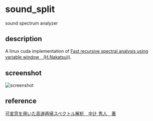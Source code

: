# sound_split
sound spectrum analyzer

## description
A linux cuda implementation of [Fast recursive spectral analysis using variable window　(H.Nakatsuji)][ref1].

## screenshot
![screenshot](https://raw.githubusercontent.com/lithium0003/sound_split/docs/images/screen1.png "screenshot")

## reference
[可変窓を用いた高速再帰スペクトル解析　中辻 秀人　著][ref1]

[ref1]:https://www.amazon.co.jp/dp/4862238378
